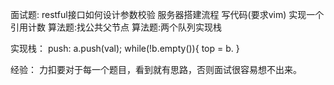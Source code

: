 面试题:
restful接口如何设计参数校验
服务器搭建流程
写代码(要求vim)
实现一个引用计数
算法题:找公共父节点
算法题:两个队列实现栈

实现栈：
push:
    a.push(val);
    while(!b.empty()){
        top = b.
    }

经验： 力扣要对于每一个题目，看到就有思路，否则面试很容易想不出来。



